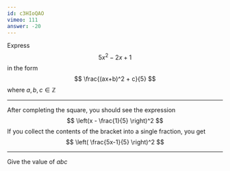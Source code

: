 ```yaml
---
id: c3HIoQAO
vimeo: 111
answer: -20
---
```


Express
$$
5x^2 - 2x + 1
$$
in the form
$$
\frac{(ax+b)^2 + c}{5}
$$
where $a, b, c \in \mathbb{Z}$

---

After completing the square, you should see the expression
$$
\left(x - \frac{1}{5} \right)^2
$$
If you collect the contents of the bracket into a single fraction, you get
$$
\left( \frac{5x-1}{5} \right)^2
$$

---

Give the value of $abc$

